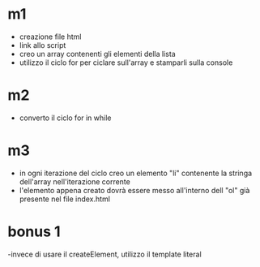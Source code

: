 # m1 
- creazione file html 
- link allo script
- creo un array contenenti gli elementi della lista
- utilizzo il ciclo for per ciclare sull'array e stamparli sulla console
# m2 
- converto il ciclo for in while
# m3 
- in ogni iterazione del ciclo creo un elemento "li" contenente la stringa dell'array nell'iterazione corrente
- l'elemento appena creato dovrà essere messo all'interno dell "ol" già presente nel file index.html
# bonus 1
-invece di usare il createElement, utilizzo il template literal